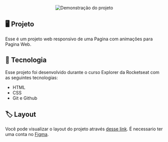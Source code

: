 <p align="center">
<img src="https://i.imgur.com/GpDycma.png" alt="Demonstração do projeto" widht="100%" />
</p>

## 🖥️ Projeto

Esse é um projeto web responsivo de uma Pagina com animaçôes para Pagina Web.

## 🚀 Tecnologia

Esse projeto foi desenvolvido durante o curso Explorer da Rocketseat com as seguintes tecnologias:

- HTML
- CSS
- Git e Github

## 🏷️ Layout
Você pode visualizar o layout do projeto através [desse link](https://www.figma.com/file/EqTuoC21B8Il5kjIZipmLG/Explorer-Stage-03-Projeto-03-(Copy)?type=design&node-id=203-1865&t=eRnOrEZFlyz4lY8S-0). É necessario ter uma conta no [Figma](https://www.figma.com/).
